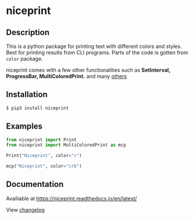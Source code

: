 # niceprint 

Description
-----------
This is a python package for printing text with different colors and styles. Best for printing results from CLI programs. Parts of the code is gotten from `color` package.

niceprint comes with a few other functionalities such as **SetInterval, ProgressBar, MultiColoredPrint.** and many [others](http://astraldev.github.io/niceprint#classes)

Installation
-------
```bash
$ pip3 install niceprint
```

Examples
---------
```python
from niceprint import Print
from niceprint import MultiColoredPrint as mcp

Print("Niceprint", color="c")

mcp("Niceprint", color="crb")

```

Documentation
-------------
Availiable at https://niceprint.readthedocs.io/en/latest/

View [changelog](CHANGELOG)


